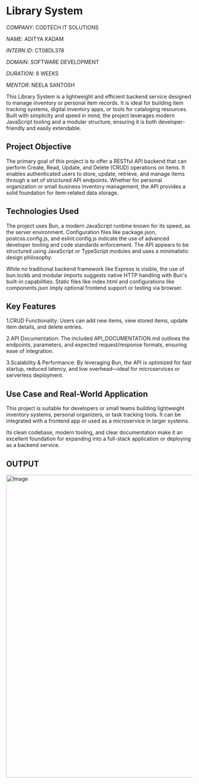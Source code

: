 # Library System

*COMPANY*: CODTECH IT SOLUTIONS

*NAME*: ADITYA KADAM

*INTERN ID*: CT08DL378

*DOMAIN*: SOFTWARE DEVELOPMENT

*DURATION*: 8 WEEKS

*MENTOR*: NEELA SANTOSH


This Library System is a lightweight and efficient backend service designed to manage inventory or personal item records. It is ideal for building item tracking systems, digital inventory apps, or tools for cataloging resources. Built with simplicity and speed in mind, the project leverages modern JavaScript tooling and a modular structure, ensuring it is both developer-friendly and easily extendable.

## Project Objective
The primary goal of this project is to offer a RESTful API backend that can perform Create, Read, Update, and Delete (CRUD) operations on items. It enables authenticated users to store, update, retrieve, and manage items through a set of structured API endpoints. Whether for personal organization or small business inventory management, the API provides a solid foundation for item-related data storage.

## Technologies Used
The project uses Bun, a modern JavaScript runtime known for its speed, as the server environment. Configuration files like package.json, postcss.config.js, and eslint.config.js indicate the use of advanced developer tooling and code standards enforcement. The API appears to be structured using JavaScript or TypeScript modules and uses a minimalistic design philosophy.

While no traditional backend framework like Express is visible, the use of bun.lockb and modular imports suggests native HTTP handling with Bun's built-in capabilities. Static files like index.html and configurations like components.json imply optional frontend support or testing via browser.

## Key Features
1.CRUD Functionality: Users can add new items, view stored items, update item details, and delete entries.

2.API Documentation: The included API_DOCUMENTATION.md outlines the endpoints, parameters, and expected request/response formats, ensuring ease of integration.

3.Scalability & Performance: By leveraging Bun, the API is optimized for fast startup, reduced latency, and low overhead—ideal for microservices or serverless deployment.

## Use Case and Real-World Application
This project is suitable for developers or small teams building lightweight inventory systems, personal organizers, or task tracking tools. It can be integrated with a frontend app or used as a microservice in larger systems.

Its clean codebase, modern tooling, and clear documentation make it an excellent foundation for expanding into a full-stack application or deploying as a backend service.

## OUTPUT

<img width="1882" height="815" alt="Image" src="https://github.com/user-attachments/assets/880f4719-1b39-46ea-bf0a-0bc0b12c7ad8" />
